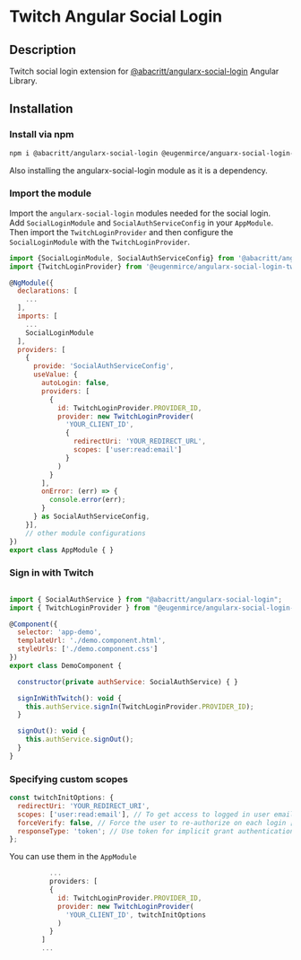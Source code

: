 # Twitch Angular Social Login

## Description
Twitch social login extension for [@abacritt/angularx-social-login](https://github.com/abacritt/angularx-social-login) Angular Library.

## Installation

### Install via npm
```bash
npm i @abacritt/angularx-social-login @eugenmirce/anguarx-social-login-twitch
```
Also installing the angularx-social-login module as it is a dependency.


### Import the module
Import the `angularx-social-login` modules needed for the social login.  
Add `SocialLoginModule` and `SocialAuthServiceConfig` in your `AppModule`. Then import the `TwitchLoginProvider` and then configure the `SocialLoginModule` with the `TwitchLoginProvider`.
```javascript
import {SocialLoginModule, SocialAuthServiceConfig} from '@abacritt/angularx-social-login';
import {TwitchLoginProvider} from '@eugenmirce/angularx-social-login-twitch';

@NgModule({
  declarations: [
    ...
  ],
  imports: [
    ...
    SocialLoginModule
  ],
  providers: [
    {
      provide: 'SocialAuthServiceConfig',
      useValue: {
        autoLogin: false,
        providers: [
          {
            id: TwitchLoginProvider.PROVIDER_ID,
            provider: new TwitchLoginProvider(
              'YOUR_CLIENT_ID',
              {
                redirectUri: 'YOUR_REDIRECT_URL',
                scopes: ['user:read:email']
              }
            )
          }
        ],
        onError: (err) => {
          console.error(err);
        }
      } as SocialAuthServiceConfig,
    }],
    // other module configurations
})
export class AppModule { }
```

### Sign in with Twitch

```javascript

import { SocialAuthService } from "@abacritt/angularx-social-login";
import { TwitchLoginProvider } from "@eugenmirce/angularx-social-login-twitch";

@Component({
  selector: 'app-demo',
  templateUrl: './demo.component.html',
  styleUrls: ['./demo.component.css']
})
export class DemoComponent {

  constructor(private authService: SocialAuthService) { }

  signInWithTwitch(): void {
    this.authService.signIn(TwitchLoginProvider.PROVIDER_ID);
  }

  signOut(): void {
    this.authService.signOut();
  }
}
```

### Specifying custom scopes
```javascript
const twitchInitOptions: {
  redirectUri: 'YOUR_REDIRECT_URI',
  scopes: ['user:read:email'], // To get access to logged in user email information
  forceVerify: false, // Force the user to re-authorize on each login [default is false]
  responseType: 'token'; // Use token for implicit grant authentication flow that is the one supported
};
```
You can use them in the `AppModule`
```javascript
		  ...
          providers: [
          {
            id: TwitchLoginProvider.PROVIDER_ID,
            provider: new TwitchLoginProvider(
              'YOUR_CLIENT_ID', twitchInitOptions
            )
          }
        ]
        ...
```